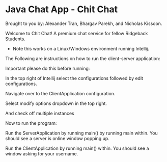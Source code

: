 # Java Chat App - Chit Chat
Brought to you by: Alexander Tran, Bhargav Parekh, and Nicholas Kissoon.  

Welcome to Chit Chat! A premium chat service for fellow Ridgeback Students.   

* Note this works on a Linux/Windows environment running Intellij.

The Following are instructions on how to run the client-server application:

Important please do this before running:  

In the top right of Intellij select the configurations followed by edit configurations.  

Navigate over to the ClientApplication configuration.  

Select modify options dropdown in the top right.

And check off multiple instances

Now to run the program:

Run the ServerApplication by running main() by running main within.  You should see a server is online window popping up.

Run the ClientApplication by running main() within. You should see a window asking for your username.
